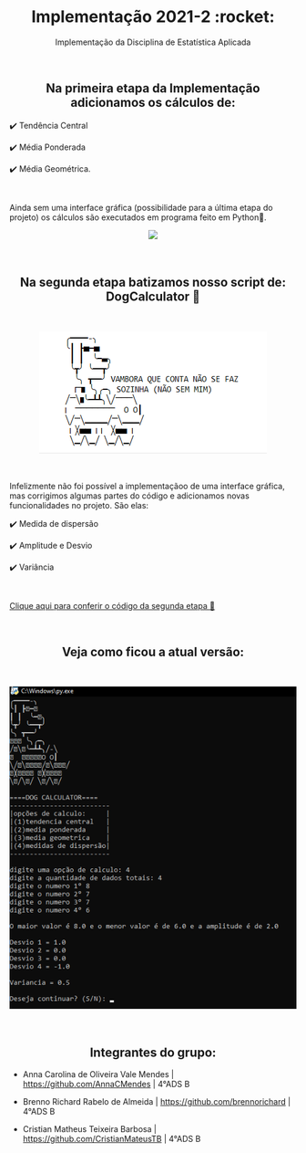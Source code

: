 <h1 align=center>Implementação 2021-2 :rocket:</h1>
<p align=center>Implementação da Disciplina de Estatística Aplicada</p>

<br />

<h2 align=center>Na primeira etapa da Implementação adicionamos os cálculos de:</h2>

✔️ Tendência Central 

✔️ Média Ponderada

✔️ Média Geométrica.

<br />

Ainda sem uma interface gráfica (possibilidade para a última etapa do projeto) os cálculos são executados em programa feito em Python:snake:.

<p align="center"> 
<img src="https://github.com/brennorichard/Implementacao-2021-2/blob/main/assets/img1.jpeg">
</p>

<br />

<h2 align=center>Na segunda etapa batizamos nosso script de: DogCalculator 🐶</h2> 

<br />

<p align="center"> 
<img src="https://github.com/brennorichard/Implementacao-2021-2/blob/main/assets/DOG.png">
</p>

<br />

Infelizmente não foi possível a implementaçãoo de uma interface gráfica, mas corrigimos algumas partes do código e adicionamos novas funcionalidades no projeto. São elas:

✔️ Medida de dispersão

✔️ Amplitude e Desvio

✔️ Variância

<br />

<a href="https://github.com/brennorichard/Implementacao-2021-2/blob/main/EA.py" target="_blank">Clique aqui para conferir o código da segunda etapa 🐍</a>

<br />

<h2 align=center>Veja como ficou a atual versão:</h2> 

<br />

<p align="center"> 
<img src="https://github.com/brennorichard/Implementacao-2021-2/blob/main/assets/dogcalculator.png">
</p>

<br />

<h2 align=center>Integrantes do grupo:</h2>

- Anna Carolina de Oliveira Vale Mendes | https://github.com/AnnaCMendes | 4°ADS B

- Brenno Richard Rabelo de Almeida | https://github.com/brennorichard | 4°ADS B

- Cristian Matheus Teixeira Barbosa | https://github.com/CristianMateusTB | 4°ADS B
